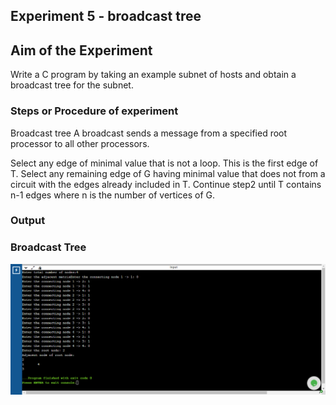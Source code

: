 ## Experiment 5 - broadcast tree

## Aim of the Experiment
Write a C program by taking an example subnet of hosts and obtain a broadcast tree for the subnet.

### Steps or Procedure of experiment
Broadcast tree
A broadcast sends a message from a specified root processor to all other processors.

Select any edge of minimal value that is not a loop. This is the first edge of T. Select any remaining edge of G having minimal value that does not from a circuit with the edges already included in T. Continue step2 until T contains n-1 edges where n is the number of vertices of G.

### Output
### Broadcast Tree

![output](BroadcastTree.png)
